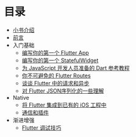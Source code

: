 # 目录

* [小书介绍](../README.md)
* [前言](./preface.md)
* 入门基础
  * [编写你的第一个 Flutter App](./basics/u_f_app.md)
  * [编写你的第一个 StatefulWidget](./basics/u_t_statefulwidget.md)
  * [为 JavaScript 开发人员准备的 Dart 参考教程](./basics/u_t_javascript.md)
  * [你不可避免的 Flutter Routes](./basics/u_f_routes.md)
  * [谈谈 Flutter 中的请求和异步](./basics/u_h_async.md)
  * [对 Flutter JSON序列化的一些理解](./basics/u_s_json.md)
* Native
  * [将 Flutter 集成到已有的 iOS 工程中](./native/integrated_ios_flutter.md)
  * [通信和插件](./native/bridge_ios.md)
* 渐进增强
  * [Flutter 调试技巧](./upday/debug.md)